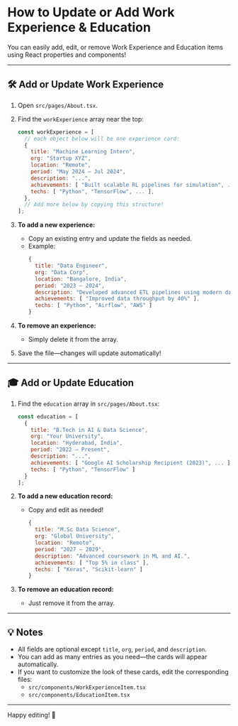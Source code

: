 
# How to Update or Add Work Experience & Education

You can easily add, edit, or remove Work Experience and Education items using React properties and components!

---

## 🛠️ Add or Update Work Experience

1. Open `src/pages/About.tsx`.

2. Find the `workExperience` array near the top:
   ```js
   const workExperience = [
     // each object below will be one experience card:
     {
       title: "Machine Learning Intern",
       org: "Startup XYZ",
       location: "Remote",
       period: "May 2024 – Jul 2024",
       description: "...",
       achievements: [ "Built scalable RL pipelines for simulation", ... ],
       techs: [ "Python", "TensorFlow", ... ],
     },
     // Add more below by copying this structure!
   ];
   ```

3. **To add a new experience:**  
   - Copy an existing entry and update the fields as needed.
   - Example:
     ```js
     {
       title: "Data Engineer",
       org: "Data Corp",
       location: "Bangalore, India",
       period: "2023 – 2024",
       description: "Developed advanced ETL pipelines using modern data tools.",
       achievements: [ "Improved data throughput by 40%" ],
       techs: [ "Python", "Airflow", "AWS" ]
     }
     ```

4. **To remove an experience:**  
   - Simply delete it from the array.

5. Save the file—changes will update automatically!

---

## 🎓 Add or Update Education

1. Find the `education` array in `src/pages/About.tsx`:
   ```js
   const education = [
     {
       title: "B.Tech in AI & Data Science",
       org: "Your University",
       location: "Hyderabad, India",
       period: "2022 – Present",
       description: "...",
       achievements: [ "Google AI Scholarship Recipient (2023)", ... ],
       techs: [ "Python", "TensorFlow" ]
     }
   ];
   ```

2. **To add a new education record:**  
   - Copy and edit as needed!
     ```js
     {
       title: "M.Sc Data Science",
       org: "Global University",
       location: "Remote",
       period: "2027 – 2029",
       description: "Advanced coursework in ML and AI.",
       achievements: [ "Top 5% in class" ],
       techs: [ "Keras", "Scikit-learn" ]
     }
     ```

3. **To remove an education record:**  
   - Just remove it from the array.

---

## 💡 Notes

- All fields are optional except `title`, `org`, `period`, and `description`.
- You can add as many entries as you need—the cards will appear automatically.
- If you want to customize the look of these cards, edit the corresponding files:
  - `src/components/WorkExperienceItem.tsx`
  - `src/components/EducationItem.tsx`
---

Happy editing! 🚀

